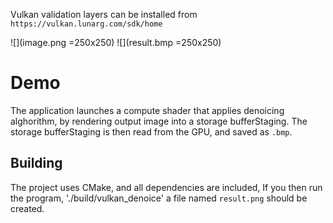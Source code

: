 Vulkan validation layers can be installed from `https://vulkan.lunarg.com/sdk/home`

![](image.png =250x250)
![](result.bmp =250x250)

# Demo

The application launches a compute shader that applies denoicing alghorithm, by rendering output image into a storage bufferStaging.
The storage bufferStaging is then read from the GPU, and saved as `.bmp`.

## Building

The project uses CMake, and all dependencies are included,
If you then run the program, './build/vulkan_denoice'
a file named `result.png` should be created.

